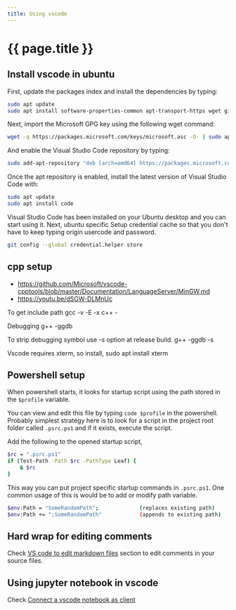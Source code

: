 ```yaml
---
title: Using vscode
---
```


# {{ page.title }}


## Install vscode in ubuntu
First, update the packages index and install the dependencies by typing:
```bash
sudo apt update
sudo apt install software-properties-common apt-transport-https wget git
```
Next, import the Microsoft GPG key using the following wget command:
```bash
wget -q https://packages.microsoft.com/keys/microsoft.asc -O- | sudo apt-key add -
```

And enable the Visual Studio Code repository by typing:

```bash
sudo add-apt-repository "deb [arch=amd64] https://packages.microsoft.com/repos/vscode stable main"
```
Once the apt repository is enabled, install the latest version of Visual Studio Code with:
```bash
sudo apt update
sudo apt install code
```
Visual Studio Code has been installed on your Ubuntu desktop and you can start using it. Next, ubuntu specific Setup credential cache so that you don't have to keep typing origin usercode and password.

```bash
git config --global credential.helper store
```

## cpp setup

* <https://github.com/Microsoft/vscode-cpptools/blob/master/Documentation/LanguageServer/MinGW.md>
* <https://youtu.be/dSGW-DLMnUc>

To get include path
gcc -v -E -x c++ -


Debugging
g++ -ggdb <files>

To strip debugging symbol use -s option at release build.
g++ -ggdb -s <files>

Vscode requires xterm, so install, sudo apt install xterm

## Powershell setup

When powershell starts, it looks for startup script using the path 
stored in the `$profile` variable.

You can view and edit this file by typing `code $profile` in the powershell.
Probably simplest strategy here is to look for a script in the project root
folder called `.psrc.ps1` and if it exists, execute the script.

Add the following to the opened startup script,
```bash
$rc = ".psrc.ps1"
if (Test-Path -Path $rc -PathType Leaf) {
    & $rc
}
```
This way you can put project specific startup commands in `.psrc.ps1`.
One common usage of this is would be to add or modify path variable.
```bash
$env:Path = "SomeRandomPath";             (replaces existing path) 
$env:Path += ";SomeRandomPath"            (appends to existing path)
```

## Hard wrap for editing comments

Check [VS code to edit markdown
files](text-content.md#vs-code-to-edit-markdown-files) section to edit comments
in your source files.

## Using jupyter notebook in vscode

Check [Connect a vscode notebook as client](jupyter.md#connect-a-vscode-notebook-as-client)